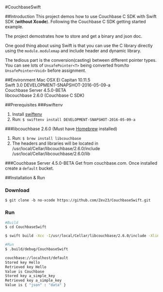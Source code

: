 #CouchbaseSwift

##Introduction
This project demos how to use Couchbase C SDK with Swift SDK (**without Xcode**). Following the Couchbase C SDK getting started example.

The project demostrates how to store and get a binary and json doc.

One good thing about using Swift is that you can use the C library directly using the `module.modulemap` and include header and dynamic library.

The tedious part is the conversion(casting) between different pointer types. You can see lots of `UnsafePointer<T>` being converted from/to `UnsafePointer<Void>` before assignment.

##Environment
Mac OSX El Capitan 10.11.5  
Swift 3.0 DEVELOPMENT-SNAPSHOT-2016-05-09-a  
Couchbase Server 4.5.0-BETA  
libcouchbase 2.6.0 (Couchbase C SDK)  

##Prerequisites
###swiftenv
1. Install [swiftenv](https://github.com/kylef/swiftenv)
2. Run: `$ swiftenv install DEVELOPMENT-SNAPSHOT-2016-05-09-a`

###libcouchbase 2.6.0
(Must have [Homebrew](http://brew.sh) installed)  
1. Run: `$ brew install libcouchbase`  
2. The headers and libraries will be located in  
/usr/local/Cellar/libcouchbase/2.6.0/include  
/usr/local/Cellar/libcouchbase/2.6.0/lib  

###Couchbase Server 4.5.0-BETA
Get from couchbase.com. Once installed create a `default` bucket.

##Installation & Run
### Download
`$ git clone -b no-xcode https://github.com/Zev23/CouchbaseSwift.git`

### Run
```sh
#Build
$ cd CouchbaseSwift

$ swift build -Xcc -I/usr/local/Cellar/libcouchbase/2.6.0/include -Xlinker -L/usr/local/Cellar/libcouchbase/2.6.0/lib/  -Xcc -I./Modules -v

#Run
$ .build/debug/CouchbaseSwift

couchbase://localhost/default
Stored key Hello
Retrieved key Hello
Value is Couchbase
Stored key a_simple_key
Retrieved key a_simple_key
Value is { "json" : "data" }
```
